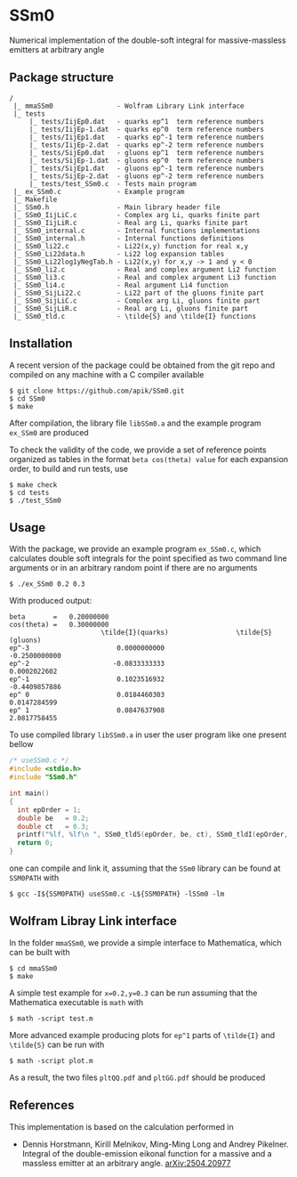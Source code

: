 # SSm0
Numerical implementation of the double-soft integral for massive-massless emitters at arbitrary angle

## Package structure
```
/
 |_ mmaSSm0                - Wolfram Library Link interface
 |_ tests
     |_ tests/IijEp0.dat   - quarks ep^1  term reference numbers
     |_ tests/IijEp-1.dat  - quarks ep^0  term reference numbers
     |_ tests/IijEp1.dat   - quarks ep^-1 term reference numbers
     |_ tests/IijEp-2.dat  - quarks ep^-2 term reference numbers
     |_ tests/SijEp0.dat   - gluons ep^1  term reference numbers
     |_ tests/SijEp-1.dat  - gluons ep^0  term reference numbers
     |_ tests/SijEp1.dat   - gluons ep^-1 term reference numbers
     |_ tests/SijEp-2.dat  - gluons ep^-2 term reference numbers
     |_ tests/test_SSm0.c  - Tests main program
 |_ ex_SSm0.c              - Example program
 |_ Makefile               
 |_ SSm0.h                 - Main library header file
 |_ SSm0_IijLiC.c          - Complex arg Li, quarks finite part
 |_ SSm0_IijLiR.c          - Real arg Li, quarks finite part
 |_ SSm0_internal.c        - Internal functions implementations
 |_ SSm0_internal.h        - Internal functions definitions
 |_ SSm0_li22.c            - Li22(x,y) function for real x,y
 |_ SSm0_Li22data.h        - Li22 log expansion tables
 |_ SSm0_Li22log1yNegTab.h - Li22(x,y) for x,y -> 1 and y < 0
 |_ SSm0_li2.c             - Real and complex argument Li2 function
 |_ SSm0_li3.c             - Real and complex argument Li3 function
 |_ SSm0_li4.c             - Real argument Li4 function
 |_ SSm0_SijLi22.c         - Li22 part of the gluons finite part
 |_ SSm0_SijLiC.c          - Complex arg Li, gluons finite part
 |_ SSm0_SijLiR.c          - Real arg Li, gluons finite part
 |_ SSm0_tld.c             - \tilde{S} and \tilde{I} functions
```

## Installation
A recent version of the package could be obtained from the git repo and compiled on any machine with a C compiler available
```
$ git clone https://github.com/apik/SSm0.git
$ cd SSm0
$ make
```
After compilation, the library file `libSSm0.a` and the example program `ex_SSm0` are produced

To check the validity of the code, we provide a set of reference points organized as tables in the format `beta cos(theta) value` for each expansion order,
to build and run tests, use
```
$ make check
$ cd tests
$ ./test_SSm0
```

## Usage
With the package, we provide an example program `ex_SSm0.c`, which calculates double soft integrals for the point specified as two command line arguments or in an arbitrary random point if there are no arguments
```
$ ./ex_SSm0 0.2 0.3
```
With produced output:
```
beta       =   0.20000000
cos(theta) =   0.30000000
                       \tilde{I}(quarks)                 \tilde{S}(gluons)
ep^-3                      0.0000000000                     -0.2500000000
ep^-2                     -0.0833333333                      0.0002022602
ep^-1                      0.1023516932                     -0.4409857886
ep^ 0                      0.0184460303                      0.0147284599
ep^ 1                      0.0847637908                      2.0817758455
```

To use compiled library `libSSm0.a` in user the user program like one present bellow
```C
/* useSSm0.c */
#include <stdio.h>
#include "SSm0.h"

int main()
{
  int epOrder = 1;
  double be   = 0.2;
  double ct   = 0.3;
  printf("%lf, %lf\n ", SSm0_tldS(epOrder, be, ct), SSm0_tldI(epOrder, be, ct));
  return 0;
}
```

one can compile and link it, assuming that the `SSm0` library can be found at `SSM0PATH` with
```
$ gcc -I${SSM0PATH} useSSm0.c -L${SSM0PATH} -lSSm0 -lm
```

## Wolfram Libray Link interface

In the folder `mmaSSm0`, we provide a simple interface to Mathematica, which can be built with

```
$ cd mmaSSm0
$ make
```
A simple test example for `x=0.2,y=0.3` can be run assuming that the Mathematica executable is `math` with
```
$ math -script test.m
```

More advanced example producing plots for `ep^1` parts of `\tilde{I}` and `\tilde{S}` can be run with
```
$ math -script plot.m
```
As a result, the two files `pltQQ.pdf` and `pltGG.pdf` should be produced


## References
This implementation is based on the calculation performed in 
 - Dennis Horstmann, Kirill Melnikov, Ming-Ming Long and Andrey Pikelner. Integral of the double-emission eikonal function for a massive and a massless emitter at an arbitrary angle. [arXiv:2504.20977](https://arxiv.org/abs/2504.20977)
